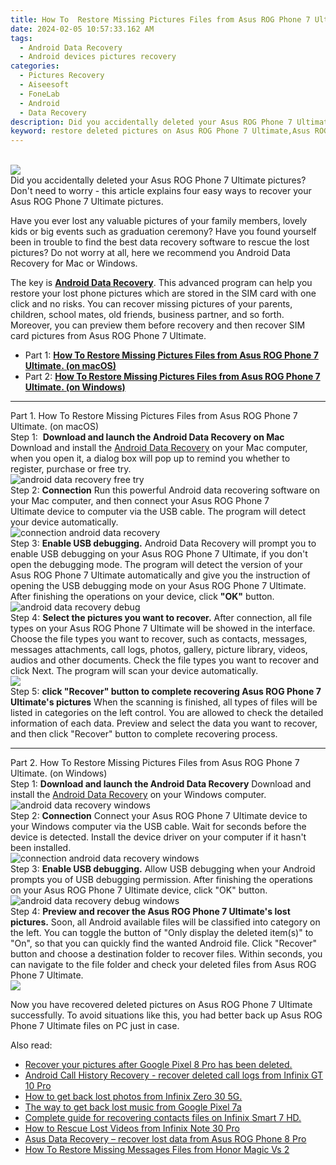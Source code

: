 ```yaml
---
title: How To  Restore Missing Pictures Files from Asus ROG Phone 7 Ultimate.
date: 2024-02-05 10:57:33.162 AM
tags: 
  - Android Data Recovery
  - Android devices pictures recovery
categories: 
  - Pictures Recovery
  - Aiseesoft
  - FoneLab
  - Android
  - Data Recovery
description: Did you accidentally deleted your Asus ROG Phone 7 Ultimate pictures? Don't need to worry - this article explains four easy ways to recover your Asus ROG Phone 7 Ultimate pictures.
keyword: restore deleted pictures on Asus ROG Phone 7 Ultimate,Asus ROG Phone 7 Ultimate pictures recovery,recover lost pictures from Asus ROG Phone 7 Ultimate,unerase pictures,retrieve wiped pictures Asus ROG Phone 7 Ultimate,save erased pictures from Asus ROG Phone 7 Ultimate,Asus ROG Phone 7 Ultimate issues with pictures deleted,Asus ROG Phone 7 Ultimate pictures disappeared,lost all pictures in Asus ROG Phone 7 Ultimate again,recover pictures from Asus ROG Phone 7 Ultimate,how to get the pictures back on Asus ROG Phone 7 Ultimate
---
```

<br>
<img src="https://img0mobiles.techidaily.com/images/best-assets/devices/asus/asus-rog-phone-7-ultimate/5.jpg" class="atpl-imgstyle"  /><br>
<div class="atpl-content atpl-for-fonelab-android recover-pictures">
<div class="atpl-post-description-part-1">
Did you accidentally deleted your Asus ROG Phone 7 Ultimate pictures? Don't need to worry - this article explains four easy ways to recover your Asus ROG Phone 7 Ultimate pictures.
</div>
<div class="atpl-post-description-part-2">
<div class="tpl-content-sub-paragraph-content">
  <p>
    Have you ever lost any valuable pictures of your family members, lovely kids or big events such as graduation ceremony? Have you found yourself been in trouble to find the best data recovery software to rescue the lost pictures? Do not worry at all, here we recommend you Android Data Recovery for Mac or Windows.
  </p>
</div>
</div>
<div class="atpl-post-description-part-3">
<div class="tpl-content-sub-paragraph-normal">
    <p>
        The key is <a href="https://tools.techidaily.com/aiseesoft-android-data-recovery/" target="_blank" rel="noopener"><strong>Android Data Recovery</strong></a>. This advanced program can help you restore your lost phone pictures which are stored in the SIM card with one click and no risks. You can recover missing pictures of your parents, children, school mates, old friends, business partner, and so forth. Moreover, you can preview them before recovery and then recover SIM card pictures from Asus ROG Phone 7 Ultimate.
    </p>
</div>
</div>
<ul>
  <li>Part 1: <strong><a href="#p1"> How To  Restore Missing Pictures Files from Asus ROG Phone 7 Ultimate.  (on macOS)</a></strong></li>
  <li>Part 2: <strong><a href="#p2"> How To  Restore Missing Pictures Files from Asus ROG Phone 7 Ultimate.  (on Windows)</a></strong></li>
</ul>
<!-- Part 1 -->
<a id="p1" name="p1" ></a><hr>
<div>
  <span class="atpl-step-part-style">Part 1. How To  Restore Missing Pictures Files from Asus ROG Phone 7 Ultimate. (on macOS)</span>
</div>  
<span class="atpl-stepstyle-a"><span>Step 1: </span></span> <strong>Download and launch the Android Data Recovery on Mac</strong>
Download and install the <a href="https://tools.techidaily.com/aiseesoft-android-data-recovery/" target="_blank" rel="noopener">Android Data Recovery</a> on your Mac computer, when you open it, a dialog box will pop up to remind you whether to register, purchase or free try.
<br>
<img src="https://tools.techidaily.com/images/apps/aiseesoft/android-data-recovery/mac-free-try.png" class="atpl-imgstyle" alt="android data recovery free try" /><br>
<span class="atpl-stepstyle-a"><span>Step 2: </span></span> <strong>Connection</strong>
Run this powerful Android data recovering software on your Mac computer, and then connect your Asus ROG Phone 7 Ultimate device to computer via the USB cable. The program will detect your device automatically.
<br>
<img src="https://tools.techidaily.com/images/apps/aiseesoft/android-data-recovery/mac-connection-interface.jpg" class="atpl-imgstyle" alt="connection android data recovery" /><br>
<span class="atpl-stepstyle-a"><span>Step 3: </span></span> <strong>Enable USB debugging.</strong>
Android Data Recovery will prompt you to enable USB debugging on your Asus ROG Phone 7 Ultimate, if you don't open the debugging mode. The program will detect the version of your Asus ROG Phone 7 Ultimate automatically and give you the instruction of opening the USB debugging mode on your Asus ROG Phone 7 Ultimate. After finishing the operations on your device, click <strong>"OK"</strong> button.
<br>
<img src="https://tools.techidaily.com/images/apps/aiseesoft/android-data-recovery/mac-android-usb-debug.jpg"  class="atpl-imgstyle" alt="android data recovery debug" /><br>
<span class="atpl-stepstyle-a"><span>Step 4: </span></span> <strong>Select the pictures you want to recover.</strong>
After connection, all file types on your Asus ROG Phone 7 Ultimate will be showed in the interface. Choose the file types you want to recover, such as contacts, messages, messages attachments, call logs, photos, gallery, picture library, videos, audios and other documents. Check the file types you want to recover and click Next. The program will scan your device automatically.
<br>
<img src="https://tools.techidaily.com/images/apps/aiseesoft/android-data-recovery/mac-choose-type-photos.jpg" class="atpl-imgstyle"  /><br>
<span class="atpl-stepstyle-a"><span>Step 5: </span></span> <strong>click "Recover" button to  complete recovering Asus ROG Phone 7 Ultimate's pictures</strong>
When the scanning is finished, all types of files will be listed in categories on the left control. You are allowed to check the detailed information of each data. Preview and select the data you want to recover, and then click "Recover" button to complete recovering process.
<a id="p2" name="p2"></a><hr>
<!-- Part 2 -->
<div>
  <span class="atpl-step-part-style">Part 2. How To  Restore Missing Pictures Files from Asus ROG Phone 7 Ultimate. (on Windows)</span>
</div>
<span class="atpl-stepstyle-a"><span>Step 1: </span></span> <strong>Download and launch the Android Data Recovery</strong>
Download and install the <a href="https://tools.techidaily.com/aiseesoft-android-data-recovery/" target="_blank" rel="noopener">Android Data Recovery</a> on your Windows computer.
<br>
<img src="https://tools.techidaily.com/images/apps/aiseesoft/android-data-recovery/win-start-interface.png"  class="atpl-imgstyle" alt="android data recovery windows" /><br>
<span class="atpl-stepstyle-a"><span>Step 2: </span></span> <strong>Connection</strong>
Connect your Asus ROG Phone 7 Ultimate device to your Windows computer via the USB cable. Wait for seconds before the device is detected. Install the device driver on your computer if it hasn't been installed.
<br>
<img src="https://tools.techidaily.com/images/apps/aiseesoft/android-data-recovery/win-connection-interface.png" class="atpl-imgstyle" alt="connection android data recovery windows" /><br>
<span class="atpl-stepstyle-a"><span>Step 3: </span></span> <strong>Enable USB debugging.</strong>
Allow USB debugging when your Android prompts you of USB debugging permission. After finishing the operations on your Asus ROG Phone 7 Ultimate device, click "OK" button.
<br>
<img src="https://tools.techidaily.com/images/apps/aiseesoft/android-data-recovery/win-android-usb-debug.png" class="atpl-imgstyle" alt="android data recovery debug windows" /><br>
<span class="atpl-stepstyle-a"><span>Step 4: </span></span> <strong>Preview and recover the Asus ROG Phone 7 Ultimate's lost pictures.</strong>
Soon, all Android available files will be classified into category on the left. You can toggle the button of "Only display the deleted item(s)" to "On", so that you can quickly find the wanted Android file. Click "Recover" button and choose a destination folder to recover files. Within seconds, you can navigate to the file folder and check your deleted files from Asus ROG Phone 7 Ultimate.
<br>
<img src="https://tools.techidaily.com/images/apps/aiseesoft/android-data-recovery/win-recover-photos.png" class="atpl-imgstyle"  /><br>
<div class="atpl-post-description-part-4">
<div class="tpl-content-sub-paragraph-normal">
    <p>
        Now you have recovered deleted pictures on Asus ROG Phone 7 Ultimate successfully. To avoid situations like this, you had better back up Asus ROG Phone 7 Ultimate files on PC just in case.
    </p>
</div>
</div>
<span class="atpl-alsoreadstyle">Also read:</span>
<div><ul>
<li><a href="/recover-your-pictures-after-google-pixel-8-pro-has-been-deleted-by-fonelab-android-recover-pictures/" target="_blank" rel="noopener"><u>Recover your pictures after Google Pixel 8 Pro has been deleted.</u></a></li>
<li><a href="/android-call-history-recovery-recover-deleted-call-logs-from-infinix-gt-10-pro-by-fonelab-android-recover-call-logs/" target="_blank" rel="noopener"><u>Android Call History Recovery - recover deleted call logs from Infinix GT 10 Pro</u></a></li>
<li><a href="/how-to-get-back-lost-photos-from-infinix-zero-30-5g-by-fonelab-android-recover-photos/" target="_blank" rel="noopener"><u>How to get back lost photos from Infinix Zero 30 5G.</u></a></li>
<li><a href="/the-way-to-get-back-lost-music-from-google-pixel-7a-by-fonelab-android-recover-music/" target="_blank" rel="noopener"><u>The way to get back lost music from Google Pixel 7a</u></a></li>
<li><a href="/complete-guide-for-recovering-contacts-files-on-infinix-smart-7-hd-by-fonelab-android-recover-contacts/" target="_blank" rel="noopener"><u>Complete guide for recovering contacts files on Infinix Smart 7 HD.</u></a></li>
<li><a href="/how-to-rescue-lost-videos-from-infinix-note-30-pro-by-fonelab-android-recover-video/" target="_blank" rel="noopener"><u>How to Rescue Lost Videos from Infinix Note 30 Pro</u></a></li>
<li><a href="/asus-data-recovery-recover-lost-data-from-asus-rog-phone-8-pro-by-fonelab-android-recover-data/" target="_blank" rel="noopener"><u>Asus Data Recovery – recover lost data from Asus ROG Phone 8 Pro</u></a></li>
<li><a href="/how-to-restore-missing-messages-files-from-honor-magic-vs-2-by-fonelab-android-recover-messages/" target="_blank" rel="noopener"><u>How To  Restore Missing Messages Files from Honor Magic Vs 2</u></a></li>
</ul></div>
</div>
